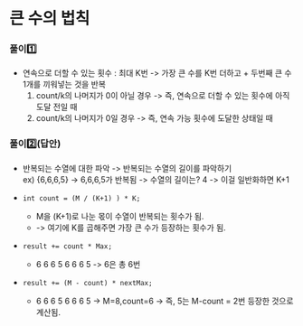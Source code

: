 # 큰 수의 법칙

### 풀이1️⃣
- 연속으로 더할 수 있는 횟수 : 최대 K번 -> 가장 큰 수를 K번 더하고 + 두번째 큰 수 1개를 끼워넣는 것을 반복
  1. count/k의 나머지가 0이 아닐 경우 -> 즉, 연속으로 더할 수 있는 횟수에 아직 도달 전일 때
  2. count/k의 나머지가 0일 경우 -> 즉, 연속 가능 횟수에 도달한 상태일 때

### 풀이2️⃣(답안)
- 반복되는 수열에 대한 파악 -> 반복되는 수열의 길이를 파악하기 <br>
  ex) {6,6,6,5} -> 6,6,6,5가 반복됨 -> 수열의 길이는? 4 -> 이걸 일반화하면 K+1

- ```int count = (M / (K+1) ) * K;```
  - M을 (K+1)로 나눈 몫이 수열이 반복되는 횟수가 됨.
  - -> 여기에 K를 곱해주면 가장 큰 수가 등장하는 횟수가 됨.
- ```result += count * Max;```
  - 6 6 6 5 6 6 6 5 -> 6은 총 6번
- ```result += (M - count) * nextMax;```
  - 6 6 6 5 6 6 6 5 -> M=8,count=6 -> 즉, 5는 M-count = 2번 등장한 것으로 계산됨.